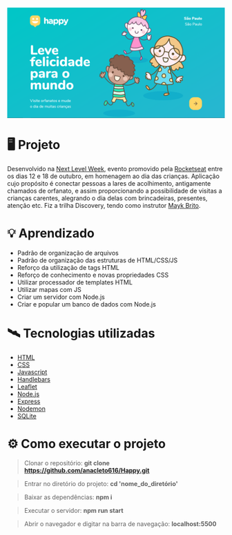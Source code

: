 ![](/public/images/landing-page.png)

# 🖥️ Projeto
Desenvolvido na [Next Level Week](https://nextlevelweek.com/), evento promovido pela [Rocketseat](https://github.com/Rocketseat) entre os dias 12 e 18 de outubro, em homenagem ao 
dia das crianças. Aplicação cujo propósito é conectar pessoas a lares de acolhimento, antigamente chamados de orfanato, e assim proporcionando a possibilidade de visitas a crianças 
carentes, alegrando o dia delas com brincadeiras, presentes, atenção etc. Fiz a trilha Discovery, tendo como instrutor [Mayk Brito](https://github.com/maykbrito/).

# 💡 Aprendizado
- Padrão de organização de arquivos
- Padrão de organização das estruturas de HTML/CSS/JS
- Reforço da utilização de tags HTML
- Reforço de conhecimento e novas propriedades CSS
- Utilizar processador de templates HTML
- Utilizar mapas com JS
- Criar um servidor com Node.js
- Criar e popular um banco de dados com Node.js

# 🛰️ Tecnologias utilizadas
- [HTML](https://www.w3schools.com/html/)
- [CSS](https://www.w3schools.com/css/)
- [Javascript](https://www.javascript.com/)
- [Handlebars](https://handlebarsjs.com/)
- [Leaflet](https://leafletjs.com/)
- [Node.js](https://nodejs.org/en/)
- [Express](https://expressjs.com/pt-br/)
- [Nodemon](https://nodemon.io/)
- [SQLite](https://www.sqlite.org/index.html)

# ⚙️ Como executar o projeto
> Clonar o repositório: 
**git clone https://github.com/anacleto616/Happy.git**

> Entrar no diretório do projeto: 
**cd 'nome_do_diretório'**

> Baixar as dependências: 
**npm i**

> Executar o servidor: 
**npm run start**

> Abrir o navegador e digitar na barra de navegação: 
**localhost:5500**
